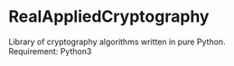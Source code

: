 # RealAppliedCryptography
Library of cryptography algorithms written in pure Python.  
Requirement: Python3   
